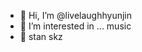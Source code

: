 - 👋 Hi, I’m @livelaughhyunjin
- 👀 I’m interested in ... music 
- 💞️ stan skz

<!---
livelaughhyunjin/livelaughhyunjin is a ✨ special ✨ repository because its `README.md` (this file) appears on your GitHub profile.
You can click the Preview link to take a look at your changes.
--->
